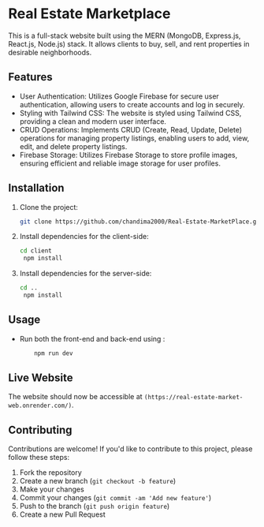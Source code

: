 # Real Estate Marketplace

This is a full-stack website built using the MERN (MongoDB, Express.js, React.js, Node.js) stack. It allows clients to buy, sell, and rent properties in desirable neighborhoods.

## Features

- User Authentication: Utilizes Google Firebase for secure user authentication, allowing users to create accounts and log in securely.
- Styling with Tailwind CSS: The website is styled using Tailwind CSS, providing a clean and modern user interface.
- CRUD Operations: Implements CRUD (Create, Read, Update, Delete) operations for managing property listings, enabling users to add, view, edit, and delete property listings.
- Firebase Storage: Utilizes Firebase Storage to store profile images, ensuring efficient and reliable image storage for user profiles.
  
## Installation

1. Clone the project:

   ```bash
   git clone https://github.com/chandima2000/Real-Estate-MarketPlace.git

2. Install dependencies for the client-side:

   ```bash
   cd client
    npm install

3. Install dependencies for the server-side:

   ```bash
   cd ..
    npm install


## Usage

- Run both the front-end and back-end using :
  ```bash
      npm run dev

## Live Website
The website should now be accessible at `(https://real-estate-market-web.onrender.com/)`.

## Contributing

Contributions are welcome! If you'd like to contribute to this project, please follow these steps:
1. Fork the repository
2. Create a new branch (`git checkout -b feature`)
3. Make your changes
4. Commit your changes (`git commit -am 'Add new feature'`)
5. Push to the branch (`git push origin feature`)
6. Create a new Pull Request
